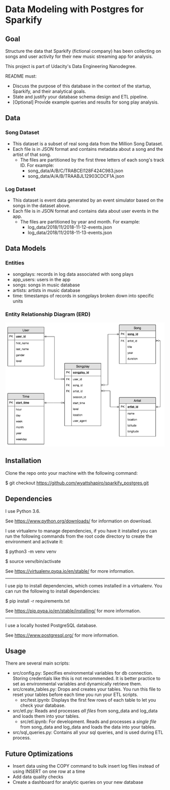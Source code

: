 
# Data Modeling with Postgres for Sparkify

## Goal

Structure the data that Sparkify (fictional company) has been collecting on songs and user activity for their new music streaming app for analysis.

This project is part of Udacity's Data Engineering Nanodegree.

README must:
- Discuss the purpose of this database in the context of the startup, Sparkify, and their analytical goals.
- State and justify your database schema design and ETL pipeline.
- [Optional] Provide example queries and results for song play analysis.

## Data

### Song Dataset

- This dataset is a subset of real song data from the Million Song Dataset.
- Each file is in JSON format and contains metadata about a song and the artist of that song.
  - The files are partitioned by the first three letters of each song's track ID. For example:
    - song_data/A/B/C/TRABCEI128F424C983.json
    - song_data/A/A/B/TRAABJL12903CDCF1A.json

### Log Dataset

- This dataset is event data generated by an event simulator based on the songs in the dataset above.
- Each file is in JSON format and contains data about user events in the app.
  - The files are partitioned by year and month. For example:
    - log_data/2018/11/2018-11-12-events.json
    - log_data/2018/11/2018-11-13-events.json


## Data Models

### Entities

- songplays: records in log data associated with song plays
- app_users: users in the app
- songs: songs in music database
- artists: artists in music database
- time: timestamps of records in songplays broken down into specific units

### Entity Relationship Diagram (ERD)

![Alt text](sparkify_ERD.png?raw=true "Sparkify ERD")


## Installation

Clone the repo onto your machine with the following command:

$ git checkout https://github.com/wyattshapiro/sparkify_postgres.git


## Dependencies

I use Python 3.6.

See https://www.python.org/downloads/ for information on download.

I use virtualenv to manage dependencies, if you have it installed you can run
the following commands from the root code directory to create the environment and
activate it:

$ python3 -m venv venv

$ source venv/bin/activate

See https://virtualenv.pypa.io/en/stable/ for more information.

----

I use pip to install dependencies, which comes installed in a virtualenv.
You can run the following to install dependencies:

$ pip install -r requirements.txt

See https://pip.pypa.io/en/stable/installing/ for more information.

----

I use a locally hosted PostgreSQL database.

See https://www.postgresql.org/ for more information.


## Usage

There are several main scripts:

- src/config.py: Specifies environmental variables for db connection. Storing credentials like this is not recommended. It is better practice to set as environmental variables and dynamically retrieve them.
- src/create_tables.py: Drops and creates your tables. You run this file to reset your tables before each time you run your ETL scripts.
  - src/test.ipynb: Displays the first few rows of each table to let you check your database.
- src/etl.py: Reads and processes *all files* from song_data and log_data and loads them into your tables.
  - src/etl.ipynb: For development. Reads and processes a *single file* from song_data and log_data and loads the data into your tables.
- src/sql_queries.py: Contains all your sql queries, and is used during ETL process.


## Future Optimizations

- Insert data using the COPY command to bulk insert log files instead of using INSERT on one row at a time
- Add data quality checks
- Create a dashboard for analytic queries on your new database
